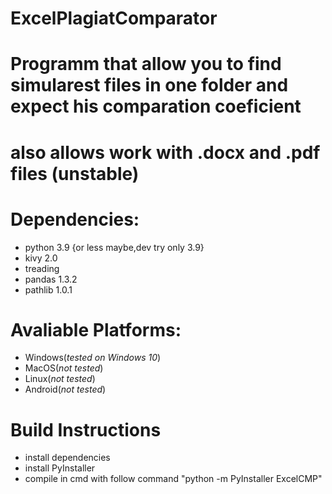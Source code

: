 # ExcelPlagiatComparator
# Programm that allow you to find simularest files in one folder and expect his comparation coeficient
# also allows work with .docx and .pdf files (unstable)
# Dependencies:
  - python 3.9 {or less maybe,dev try only 3.9}
  - kivy 2.0
  - treading
  - pandas 1.3.2
  - pathlib 1.0.1
# Avaliable Platforms:
  - Windows(*tested on Windows 10*)
  - MacOS(*not tested*)
  - Linux(*not tested*)
  - Android(*not tested*)
# Build Instructions
 - install dependencies
 - install PyInstaller
 - compile in cmd with follow command "python -m PyInstaller ExcelCMP"

  
  
